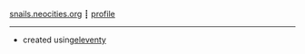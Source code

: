  [snails.neocities.org](https://snails.neocities.org/) ┋ [profile](https://neocities.org/site/snails) 

---

- created using[eleventy](https://www.11ty.dev/)
